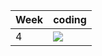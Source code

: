 | Week | coding |
| --- | --- |
| 4 |  ![](https://github.com/kmaooad/coding-19w04-linda4321/workflows/Grading/badge.svg) |
